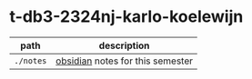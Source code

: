 # t-db3-2324nj-karlo-koelewijn

| path | description |
| ---- | ----------- |
| `./notes` | [obsidian](https://obsidian.md/) notes for this semester |
